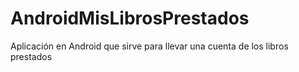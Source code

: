 # AndroidMisLibrosPrestados
Aplicación en Android que sirve para llevar una cuenta de los libros prestados
